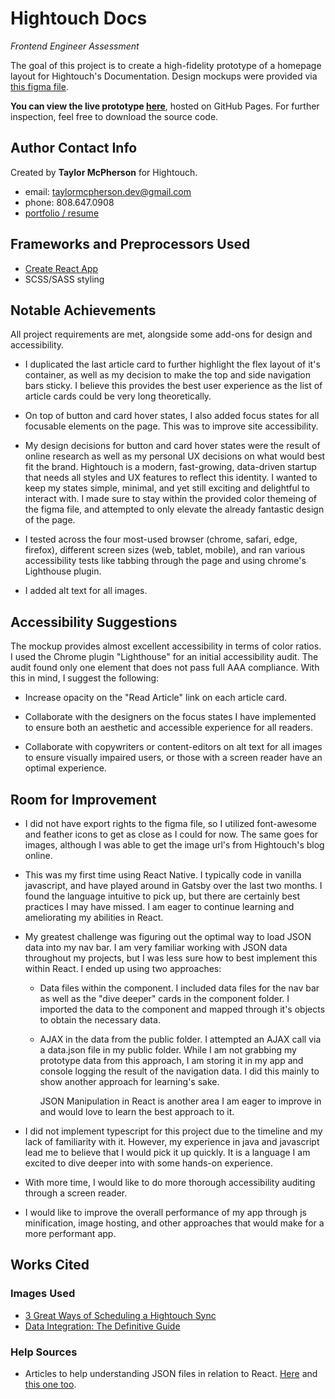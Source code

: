 # Hightouch Docs
*Frontend Engineer Assessment*

The goal of this project is to create a high-fidelity prototype of a homepage layout for Hightouch's Documentation. Design mockups were provided via [this figma file](https://www.figma.com/file/TEl4aPk6a29pRzYcE3gFK2/Frontend-Interview).


**You can view the live prototype [here](https://taylormcpherson.github.io/hightouch/)**, hosted on GitHub Pages.
For further inspection, feel free to download the source code. 


## Author Contact Info
Created by **Taylor McPherson** for Hightouch. 
- email: taylormcpherson.dev@gmail.com
- phone: 808.647.0908
- [portfolio / resume](https://taylormcpherson.dev)


## Frameworks and Preprocessors Used
- [Create React App](https://github.com/facebook/create-react-app)
- SCSS/SASS styling


## Notable Achievements
All project requirements are met, alongside some add-ons for design and accessibility.

- I duplicated the last article card to further highlight the flex layout of it's container, as well as my decision to make the top and side navigation bars sticky. I believe this provides the best user experience as the list of article cards could be very long theoretically.

- On top of button and card hover states, I also added focus states for all focusable elements on the page. This was to improve site accessibility.

- My design decisions for button and card hover states were the result of online research as well as my personal UX decisions on what would best fit the brand. Hightouch is a modern, fast-growing, data-driven startup that needs all styles and UX features to reflect this identity. I wanted to keep my states simple, minimal, and yet still exciting and delightful to interact with. I made sure to stay within the provided color themeing of the figma file, and attempted to only elevate the already fantastic design of the page.

- I tested across the four most-used browser (chrome, safari, edge, firefox), different screen sizes (web, tablet, mobile), and ran various accessibility tests like tabbing through the page and using chrome's Lighthouse plugin.

- I added alt text for all images.


## Accessibility Suggestions
The mockup provides almost excellent accessibility in terms of color ratios. I used the Chrome plugin "Lighthouse" for an initial accessibility audit. The audit found only one element that does not pass full AAA compliance. With this in mind, I suggest the following:

- Increase opacity on the "Read Article" link on each article card. 

- Collaborate with the designers on the focus states I have implemented to ensure both an aesthetic and accessible experience for all readers.

- Collaborate with copywriters or content-editors on alt text for all images to ensure visually impaired users, or those with a screen reader have an optimal experience.


## Room for Improvement
- I did not have export rights to the figma file, so I utilized font-awesome and feather icons to get as close as I could for now. The same goes for images, although I was able to get the image url's from Hightouch's blog online.

- This was my first time using React Native. I typically code in vanilla javascript, and have played around in Gatsby over the last two months. I found the language intuitive to pick up, but there are certainly best practices I may have missed. I am eager to continue learning and ameliorating my abilities in React.

- My greatest challenge was figuring out the optimal way to load JSON data into my nav bar. I am very familiar working with JSON data throughout my projects, but I was less sure how to best implement this within React. I ended up using two approaches:

  - Data files within the component. I included data files for the nav bar as well as the "dive deeper" cards in the component folder. I imported the data to the component and mapped through it's objects to obtain the necessary data.

  - AJAX in the data from the public folder. I attempted an AJAX call via a data.json file in my public folder. While I am not grabbing my prototype data from this approach, I am storing it in my app and console logging the result of the navigation data. I did this mainly to show another approach for learning's sake.

     JSON Manipulation in React is another area I am eager to improve in and would love to learn the best approach to it.

- I did not implement typescript for this project due to the timeline and my lack of familiarity with it. However, my experience in java and javascript lead me to believe that I would pick it up quickly. It is a language I am excited to dive deeper into with some hands-on experience.

- With more time, I would like to do more thorough accessibility auditing through a screen reader.

- I would like to improve the overall performance of my app through js minification, image hosting, and other approaches that would make for a more performant app.

## Works Cited
### Images Used
- [3 Great Ways of Scheduling a Hightouch Sync]('https://hightouch.io/static/7374521fcd5df77a293a422bb14bc342/Frame_22_459a12290a.png')
- [Data Integration: The Definitive Guide](https://hightouch.io/static/4092e3539fd8b90ef60696e52c2bad19/Data_Integration_The_Definitive_Guide_852b8c6bbb.png)


### Help Sources
- Articles to help understanding JSON files in relation to React. [Here](https://www.pluralsight.com/guides/load-and-render-json-data-into-react-components) and [this one too](https://www.pluralsight.com/guides/fetch-data-from-a-json-file-in-a-react-app).
